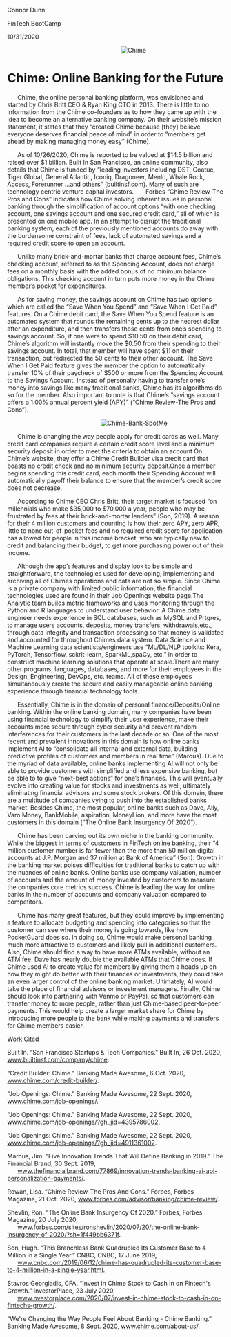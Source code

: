 Connor Dunn

FinTech BootCamp

10/31/2020


&nbsp;&nbsp;&nbsp;&nbsp;&nbsp;&nbsp;&nbsp;&nbsp;&nbsp;&nbsp;&nbsp;&nbsp;&nbsp;&nbsp;&nbsp;&nbsp;&nbsp;&nbsp;&nbsp;&nbsp;&nbsp;&nbsp;&nbsp;&nbsp;&nbsp;&nbsp;&nbsp;&nbsp;&nbsp;&nbsp;&nbsp;&nbsp;&nbsp;&nbsp;&nbsp;&nbsp;&nbsp;&nbsp;&nbsp;&nbsp;&nbsp;&nbsp;&nbsp;&nbsp;&nbsp;&nbsp;&nbsp;&nbsp;&nbsp;&nbsp;&nbsp;&nbsp;&nbsp;&nbsp;&nbsp;&nbsp;&nbsp;&nbsp;&nbsp;&nbsp;&nbsp;&nbsp;&nbsp;&nbsp;&nbsp;&nbsp;&nbsp;![Chime](https://user-images.githubusercontent.com/72525201/98195810-42639300-1ee8-11eb-853c-13aca69a4145.jpg)



Chime: Online Banking for the Future
====================================


&nbsp;&nbsp;&nbsp;&nbsp;&nbsp;&nbsp;Chime, the online personal banking platform, was envisioned and started by Chris Britt CEO & Ryan King CTO in 2013. There is little to no information from the Chime co-founders as to how they came up with the idea to become an alternative banking company. On their website’s mission statement, it states that they “created Chime because [they] believe everyone deserves financial peace of mind” in order to “members get ahead by making managing money easy” (Chime).

&nbsp;&nbsp;&nbsp;&nbsp;&nbsp;&nbsp;As of 10/26/2020, Chime is reported to be valued at $14.5 billion and raised over $1 billion. Built In San Francisco, an online community, also details that Chime is funded by “leading investors including DST, Coatue, Tiger Global, General Atlantic, Iconiq, Dragoneer, Menlo, Whale Rock, Access, Forerunner …and others” (builtinsf.com). Many of such are technology centric venture capital investors.
&nbsp;&nbsp;&nbsp;&nbsp;&nbsp;&nbsp;Forbes “Chime Review-The Pros and Cons” indicates how Chime solving inherent issues in personal banking through the simplification of account options “with one checking account, one savings account and one secured credit card,” all of which is presented on one mobile app. In an attempt to disrupt the traditional banking system, each of the previously mentioned accounts do away with the burdensome constraint of fees, lack of automated savings and a required credit score to open an account.

&nbsp;&nbsp;&nbsp;&nbsp;&nbsp;&nbsp;Unlike many brick-and-mortar banks that charge account fees, Chime’s checking account, referred to as the Spending Account, does not charge fees on a monthly basis with the added bonus of no minimum balance obligations. This checking account in turn puts more money in the Chime member’s pocket for expenditures.

&nbsp;&nbsp;&nbsp;&nbsp;&nbsp;&nbsp;As for saving money, the savings account on Chime has two options which are called the “Save When You Spend” and “Save When I Get Paid” features. On a Chime debit card, the Save When You Spend feature is an automated system that rounds the remaining cents up to the nearest dollar after an expenditure, and then transfers those cents from one’s spending to savings account. So, if one were to spend $10.50 on their debit card, Chime’s algorithm will instantly move the $0.50 from their spending to their savings account. In total, that member will have spent $11 on their transaction, but redirected the 50 cents to their other account. The Save When I Get Paid feature gives the member the option to automatically transfer 10% of their paycheck of $500 or more from the Spending Account to the Savings Account. Instead of personally having to transfer one’s money into savings like many traditional banks, Chime has its algorithms do so for the member. Also important to note is that Chime’s “savings account offers a 1.00% annual percent yield (APY)” (“Chime Review-The Pros and Cons”). 


&nbsp;&nbsp;&nbsp;&nbsp;&nbsp;&nbsp;&nbsp;&nbsp;&nbsp;&nbsp;&nbsp;&nbsp;&nbsp;&nbsp;&nbsp;&nbsp;&nbsp;&nbsp;&nbsp;&nbsp;&nbsp;&nbsp;&nbsp;&nbsp;&nbsp;&nbsp;&nbsp;&nbsp;&nbsp;&nbsp;&nbsp;&nbsp;&nbsp;&nbsp;&nbsp;&nbsp;&nbsp;&nbsp;&nbsp;&nbsp;&nbsp;&nbsp;&nbsp;&nbsp;&nbsp;&nbsp;&nbsp;&nbsp;&nbsp;&nbsp;&nbsp;&nbsp;&nbsp;&nbsp;&nbsp;![Chime-Bank-SpotMe](https://user-images.githubusercontent.com/72525201/98196636-41336580-1eea-11eb-96e1-5e4ab9686860.jpg)



&nbsp;&nbsp;&nbsp;&nbsp;&nbsp;&nbsp;Chime is changing the way people apply for credit cards as well. Many credit card companies require a certain credit score level and a minimum security deposit in order to meet the criteria to obtain an account On Chime’s website, they offer a Chime Credit Builder visa credit card that boasts no credit check and no minimum security deposit.Once a member begins spending this credit card, each month their Spending Account will automatically payoff their balance to ensure that the member’s credit score does not decrease.

&nbsp;&nbsp;&nbsp;&nbsp;&nbsp;&nbsp;According to Chime CEO Chris Britt, their target market is focused “on millennials who make $35,000 to $70,000 a year, people who may be frustrated by fees at their brick-and-mortar lenders” (Son, 2019). A reason for their 4 million customers and counting is how their zero APY, zero APR, little to none out-of-pocket fees and no required credit score for application has allowed for people in this income bracket, who are typically new to credit and balancing their budget, to get more purchasing power out of their income.

&nbsp;&nbsp;&nbsp;&nbsp;&nbsp;&nbsp;Although the app’s features and display look to be simple and straightforward, the technologies used for developing, implementing and archiving all of Chimes operations and data are not so simple. Since Chime is a private company with limited public information, the financial technologies used are found in their Job Openings website page.The Analytic team builds metric frameworks and uses monitoring through the Python and R languages to understand user behavior. A Chime data engineer needs experience in SQL databases, such as MySQL and Prtgres, to manage users accounts, deposits, money transfers, withdrawals,etc., through data integrity and transaction processing so that money is validated and accounted for throughout Chimes data system.  Data Science and Machine Learning data scientists/engineers use “ML/DL/NLP toolkits: Kera, PyTorch, Tensorflow, sckrit-learn, SparkML,spaCy, etc.” in order to construct machine learning solutions that operate at scale.There are many other programs, languages, databases, and more for their employees in the Design, Engineering, DevOps, etc. teams. All of these employees simultaneously create the secure and easily manageable online banking experience through financial technology tools.

&nbsp;&nbsp;&nbsp;&nbsp;&nbsp;&nbsp;Essentially, Chime is in the domain of personal finance/Deposits/Online banking. Within the online banking domain, many companies have been using financial technology to simplify their user experience, make their accounts more secure through cyber security and prevent random interferences for their customers in the last decade or so. One of the most recent and prevalent innovations in this domain is how online banks implement AI to “consolidate all internal and external data, building predictive profiles of customers and members in real time” (Marous). Due to the myriad of data available, online banks implementing AI will not only be able to provide customers with simplified and less expensive banking, but be able to to give “next-best actions” for one’s finances. This will eventually evolve into creating value for stocks and investments as well, ultimately eliminating financial advisors and some stock brokers. Of this domain, there are a multitude of companies vying to push into the established banks market. Besides Chime, the most popular, online banks such as Dave, Ally, Varo Money, BankMobile, aspiration, MoneyLion, and more have the most customers in this domain (“The Online Bank Insurgency Of 2020”).

&nbsp;&nbsp;&nbsp;&nbsp;&nbsp;&nbsp;Chime has been carving out its own niche in the banking community. While the biggest in terms of customers in FinTech online banking, their “4 million customer number is far fewer than the more than 50 million digital accounts at J.P. Morgan and 37 million at Bank of America” (Son). Growth in the banking market poises difficulties for traditional banks to catch up with the nuances of online banks. Online banks use company valuation, number of accounts and the amount of money invested by customers to measure the companies core metrics success. Chime is leading the way for online banks in the number of accounts and company valuation compared to competitors.

&nbsp;&nbsp;&nbsp;&nbsp;&nbsp;&nbsp;Chime has many great features, but they could improve by implementing a feature to allocate budgeting and spending into categories so that the customer can see where their money is going towards, like how PocketGuard does so. In doing so, Chime would make personal banking much more attractive to customers and likely pull in additional customers. Also, Chime should find a way to have more ATMs available, without an ATM fee. Dave has nearly double the available ATMs that Chime does. If Chime used AI to create value for members by giving them a heads up on how they might do better with their finances or investments, they could take an even larger control of the online banking market. Ultimately, AI would take the place of financial advisors or investment managers. Finally, Chime should look into partnering with Venmo or PayPal, so that customers can transfer money to more people, rather than just Chime-based peer-to-peer payments. This would help create a larger market share for Chime by introducing more people to the bank while making payments and transfers for Chime members easier.


Work Cited


Built In. “San Francisco Startups & Tech Companies.” Built In, 26 Oct. 2020, www.builtinsf.com/company/chime.


“Credit Builder: Chime.” Banking Made Awesome, 6 Oct. 2020, www.chime.com/credit-builder/. 


“Job Openings: Chime.” Banking Made Awesome, 22 Sept. 2020, www.chime.com/job-openings/. 


“Job Openings: Chime.” Banking Made Awesome, 22 Sept. 2020, www.chime.com/job-openings/?gh_jid=4395786002.


“Job Openings: Chime.” Banking Made Awesome, 22 Sept. 2020, www.chime.com/job-openings/?gh_jid=4911361002. 


Marous, Jim. “Five Innovation Trends That Will Define Banking in 2019.” The Financial Brand, 30 Sept. 2019, 
&nbsp;&nbsp;&nbsp;&nbsp;&nbsp;&nbsp;www.thefinancialbrand.com/77869/innovation-trends-banking-ai-api-personalization-payments/. 


Rowan, Lisa. “Chime Review-The Pros And Cons.” Forbes, Forbes Magazine, 21 Oct. 2020, www.forbes.com/advisor/banking/chime-review/. 


Shevlin, Ron. “The Online Bank Insurgency Of 2020.” Forbes, Forbes Magazine, 20 July 2020, 
&nbsp;&nbsp;&nbsp;&nbsp;&nbsp;&nbsp;www.forbes.com/sites/ronshevlin/2020/07/20/the-online-bank-insurgency-of-2020/?sh=1f449bb6371f. 


Son, Hugh. “This Branchless Bank Quadrupled Its Customer Base to 4 Million in a Single Year.” CNBC, CNBC, 17 June 2019, 
&nbsp;&nbsp;&nbsp;&nbsp;&nbsp;&nbsp;www.cnbc.com/2019/06/12/chime-has-quadrupled-its-customer-base-to-4-million-in-a-single-year.html. 


Stavros Georgiadis, CFA. “Invest in Chime Stock to Cash In on Fintech's Growth.” InvestorPlace, 23 July 2020, 
&nbsp;&nbsp;&nbsp;&nbsp;&nbsp;&nbsp;www.nvestorplace.com/2020/07/invest-in-chime-stock-to-cash-in-on-fintechs-growth/. 


“We're Changing the Way People Feel About Banking - Chime Banking.” Banking Made Awesome, 8 Sept. 2020, www.chime.com/about-us/. 


